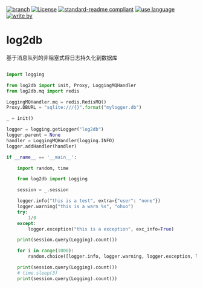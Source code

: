 [![branch](https://img.shields.io/badge/branch-master-brightgreen.svg)](https://github.com/xiaodongxiexie/autoSlowSQLKiller)
[![License](https://img.shields.io/badge/license-MIT-blue.svg)](https://github.com/xiaodongxiexie/autoSlowSQLKiller)
[![standard-readme compliant](https://img.shields.io/badge/readme%20style-standard-brightgreen.svg?style=flat-square)](https://github.com/xiaodongxiexie/autoSlowSQLKiller)
[![use language](https://img.shields.io/badge/language-python3-orange.svg)](https://github.com/xiaodongxiexie/autoSlowSQLKiller)
[![write by](https://jaywcjlove.github.io/sb/lang/chinese.svg)](https://github.com/xiaodongxiexie/autoSlowSQLKiller)

# log2db
基于消息队列的非阻塞式将日志持久化到数据库

```python

import logging

from log2db import init, Proxy, LoggingMQHandler
from log2db.mq import redis

LoggingMQHandler.mq = redis.RedisMQ()
Proxy.DBURL = "sqlite:///{}".format("mylogger.db")

_ = init()

logger = logging.getLogger("log2db")
logger.parent = None
handler = LoggingMQHandler(logging.INFO)
logger.addHandler(handler)

if __name__ == '__main__':

    import random, time

    from log2db import Logging

    session = _.session

    logger.info("this is a test", extra={"user": "none"})
    logger.warning("this is a warn %s", "ohuo")
    try:
        1/0
    except:
        logger.exception("this is a exception", exc_info=True)

    print(session.query(Logging).count())

    for i in range(1000):
        random.choice([logger.info, logger.warning, logger.exception, logger.debug])(i)

    print(session.query(Logging).count())
    # time.sleep(3)
    print(session.query(Logging).count())

```
